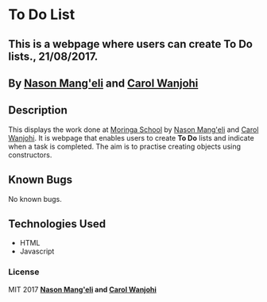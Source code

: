 # To Do List

## This is a webpage where users can create **To Do** lists., 21/08/2017.

## By **[Nason Mang'eli](https://github.com/nasonmangeli) and [Carol Wanjohi](https://carolwanjohi.github.io/)**

## Description
This displays the work done at [Moringa School](http://moringaschool.com/) by [Nason Mang'eli](https://github.com/nasonmangeli) and [Carol Wanjohi](https://carolwanjohi.github.io/). It is webpage that enables users to create **To Do** lists and indicate when a task is completed. The aim is to practise creating objects using constructors.

## Known Bugs

No known bugs.

## Technologies Used

* HTML
* Javascript

### License

MIT 2017 **[Nason Mang'eli](https://github.com/nasonmangeli)  and [Carol Wanjohi](https://carolwanjohi.github.io/)**
